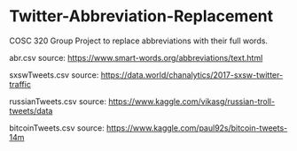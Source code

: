 # Twitter-Abbreviation-Replacement
COSC 320 Group Project to replace abbreviations with their full words.

abr.csv source: https://www.smart-words.org/abbreviations/text.html

sxswTweets.csv source: https://data.world/chanalytics/2017-sxsw-twitter-traffic

russianTweets.csv source: https://www.kaggle.com/vikasg/russian-troll-tweets/data

bitcoinTweets.csv source: https://www.kaggle.com/paul92s/bitcoin-tweets-14m
